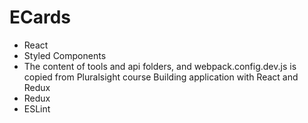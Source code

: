 # ECards
- React
- Styled Components
- The content of tools and api folders, and webpack.config.dev.js is copied from Pluralsight course Building application with React and Redux
- Redux
- ESLint
